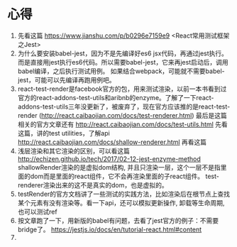 # 心得
1. 先看这篇 https://www.jianshu.com/p/b0296e7159e9  <React常用测试框架之Jest>
2. 为什么要安装babel-jest，因为不是先编译好es6 jsx代码，再通过jest执行。而是直接用jest执行es6代码。所以需要babel-jest，它来再jest启动后，调用babel编译，之后执行测试用例。
如果结合webpack，可能就不需要babel-jest，可能可以先编译再跑用例吧。
3. react-test-render是facebook官方的包，用来测试渲染，以前一本书看到过官方的react-addons-test-utils和aribnb的enzyme。了解了一下react-addons-test-utils三年没更新了，被废弃了，现在官方应该推的是react-test-render
(http://react.caibaojian.com/docs/test-renderer.html) 最后是这篇
相关的官方文章还有
http://react.caibaojian.com/docs/test-utils.html 先看这篇，讲的test utilities，了解api
http://react.caibaojian.com/docs/shallow-renderer.html 再看这篇
4. 浅层渲染和其它渲染的区别，可以看这篇
http://echizen.github.io/tech/2017/02-12-jest-enzyme-method
shallowRender渲染的是虚拟dom结构, 并且只渲染一层，这个一层不是指里面的dom而是里面的react组件，它不会再渲染里面的子react组件。
test-renderer渲染出来的这不是真实的dom，也是虚拟的。
5. testRender的官方文档讲了一些测试的实践方法，比如渲染后在根节点上查找某个元素有没有渲染等。看一下api，还可以模拟更新操作, 卸载等生命周期, 也可以测试ref
6. 按文章跑了一下，用新版的babel有问题，去看了jest官方的例子：不需要bridge了。
https://jestjs.io/docs/en/tutorial-react.html#content
7. 